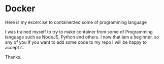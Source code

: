 # Docker
Here is my excercise to containerzed some of programming language

I was trained myself to try to make container from some of Programming language such as NodeJS, Python and 
others. I now that iam a beginner, so any of you if you want to add some code to my repo I will be happy to accept it.

Thanks.
